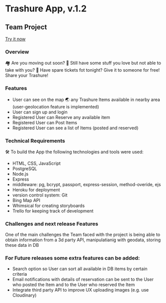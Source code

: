 # Trashure App, v.1.2

## Team Project

[Try it now](https://trashure-app.herokuapp.com/)

### Overview

🏘 Are you moving out soon?
🚚 Still have some stuff you love but not able to take with you?
🎫 Have spare tickets fot tonight? Give it to someone for free!
Share your Trashure!

### Features

- User can see on the map 🌏 any Trashure Items available in nearby area (user-geolocation feature is implemented)
- User can sign up and login
- Registered User can Reserve any available item
- Registered User can Post Items
- Registered User can see a list of Items (posted and reserved)

### Technical Requirements

🛠 To build the App the following technologies and tools were used:

- HTML, CSS, JavaScript
- PostgreSQL
- Node.js
- Express
- middleware: pg, bcrypt, passport, express-session, method-overide, ejs
- Heroku for deployment
- version control system: Git
- Bing Map API
- Whimsical for creating storyboards
- Trello for keeping track of development

### Challenges and next release Features

One of the main challenges the Team faced with the project is being able to obtain information from a 3d party API, manipulatianig with geodata, storing these data in DB

### For Future releases some extra features can be added:

- Search option so User can sort all available in DB items by certain criteria
- Email notifications with details of reservation can be sent to the User who posted the Item and to the User who reserved the Item
- Integrate third party API to improve UX uploading images (e.g. use Cloudinary)
